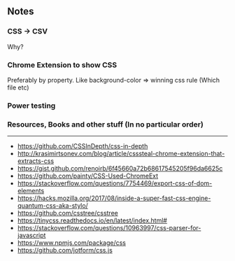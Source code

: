 ## Notes

### CSS -> CSV
Why?

### Chrome Extension to show CSS
Preferably by property. Like background-color => winning css rule (Which file etc)

### Power testing

### Resources, Books and other stuff (In no particular order)
---
- https://github.com/CSSInDepth/css-in-depth
- http://krasimirtsonev.com/blog/article/csssteal-chrome-extension-that-extracts-css
- https://gist.github.com/renoirb/6f45660a72b68617545205f96da6625c
- https://github.com/painty/CSS-Used-ChromeExt
- https://stackoverflow.com/questions/7754469/export-css-of-dom-elements
- https://hacks.mozilla.org/2017/08/inside-a-super-fast-css-engine-quantum-css-aka-stylo/
- https://github.com/csstree/csstree
- https://tinycss.readthedocs.io/en/latest/index.html#
- https://stackoverflow.com/questions/10963997/css-parser-for-javascript
- https://www.npmjs.com/package/css
- https://github.com/jotform/css.js
